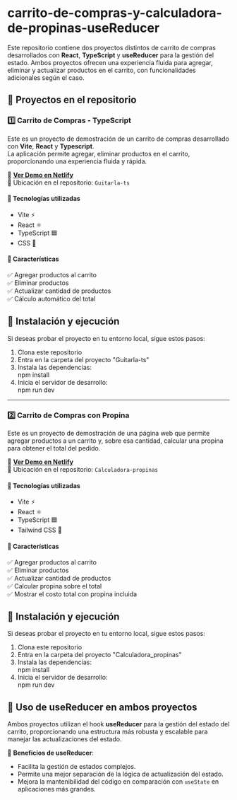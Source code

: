 # carrito-de-compras-y-calculadora-de-propinas-useReducer

Este repositorio contiene dos proyectos distintos de carrito de compras desarrollados con **React**, **TypeScript** y **useReducer** para la gestión del estado. Ambos proyectos ofrecen una experiencia fluida para agregar, eliminar y actualizar productos en el carrito, con funcionalidades adicionales según el caso.

## 📂 Proyectos en el repositorio

### 1️⃣ Carrito de Compras - TypeScript
Este es un proyecto de demostración de un carrito de compras desarrollado con **Vite**, **React** y **Typescript**.  
La aplicación permite agregar, eliminar productos en el carrito, proporcionando una experiencia fluida y rápida. 

🔗 **[Ver Demo en Netlify](https://effervescent-biscotti-5f413e.netlify.app/)**  
📂 Ubicación en el repositorio: `Guitarla-ts`

#### 🚀 Tecnologías utilizadas
- Vite ⚡  
- React ⚛️  
- TypeScript 🟦  
- CSS 🎨  

#### 📌 Características
✅ Agregar productos al carrito  
✅ Eliminar productos  
✅ Actualizar cantidad de productos  
✅ Cálculo automático del total  

## 📂 Instalación y ejecución  
Si deseas probar el proyecto en tu entorno local, sigue estos pasos:  

1. Clona este repositorio
2. Entra en la carpeta del proyecto "Guitarla-ts"
3. Instala las dependencias:  
   npm install
4. Inicia el servidor de desarrollo:  
   npm run dev

---

### 2️⃣ Carrito de Compras con Propina
Este es un proyecto de demostración de una página web que permite agregar productos a un carrito y, sobre esa cantidad, calcular una propina para obtener el total del pedido. 

🔗 **[Ver Demo en Netlify](https://deft-sopapillas-bb606c.netlify.app/)**  
📂 Ubicación en el repositorio: `Calculadora-propinas`

#### 🚀 Tecnologías utilizadas
- Vite ⚡  
- React ⚛️  
- TypeScript 🟦  
- Tailwind CSS 🎨  

#### 📌 Características
✅ Agregar productos al carrito  
✅ Eliminar productos  
✅ Actualizar cantidad de productos  
✅ Calcular propina sobre el total  
✅ Mostrar el costo total con propina incluida  

## 📂 Instalación y ejecución  
Si deseas probar el proyecto en tu entorno local, sigue estos pasos:  

1. Clona este repositorio
2. Entra en la carpeta del proyecto "Calculadora_propinas"
3. Instala las dependencias:  
   npm install
4. Inicia el servidor de desarrollo:  
   npm run dev

## 📌 Uso de useReducer en ambos proyectos
Ambos proyectos utilizan el hook **useReducer** para la gestión del estado del carrito, proporcionando una estructura más robusta y escalable para manejar las actualizaciones del estado.

📌 **Beneficios de useReducer**:
- Facilita la gestión de estados complejos.
- Permite una mejor separación de la lógica de actualización del estado.
- Mejora la mantenibilidad del código en comparación con `useState` en aplicaciones más grandes.


